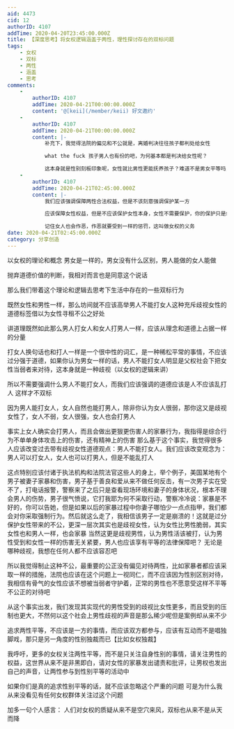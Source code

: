 ```yaml
---
aid: 4473
cid: 12
authorID: 4107
addTime: 2020-04-20T23:45:00.000Z
title: 【深度思考】将女权逻辑涵盖于两性，理性探讨存在的双标问题
tags:
    - 女权
    - 双标
    - 两性
    - 涵盖
    - 思考
comments:
    -
        authorID: 4107
        addTime: 2020-04-21T00:00:00.000Z
        content: '@[keii](/member/keii) 好文邀约'
    -
        authorID: 4107
        addTime: 2020-04-21T00:00:00.000Z
        content: |-
            补充下，我觉得法院的偏见和不公就是，离婚判决往往孩子都判处给女性

            what the fuck 孩子男人也有份的吧，为何基本都是判决给女性呢？

            这本身就是性别刻板印象呢，女性就比男性更能抚养孩子？难道不是男女平等吗，真的是气抖冷，我谴责这是性别歧视
    -
        authorID: 4107
        addTime: 2020-04-21T02:45:00.000Z
        content: |-
            我们应该强调保障两性合法权益，但是不该刻意强调保护某一方

            应该保障女性权益，但是不应该保护女性本身，女性不需要保护，你的保护只是纵容女性做恶！

            记住女人也会作恶，作恶就要受到一样的惩罚，这叫做女权的义务
date: 2020-04-21T02:45:00.000Z
category: 分享创造
---
```


以女权的理论和概念 男女是一样的，男女没有什么区别，男人能做的女人能做

抛弃道德价值的判断，我相对而言也是同意这个说话

那么我们带着这个理论和逻辑去思考下生活中存在的一些双标行为

既然女性和男性一样，那么坊间就不应该高举男人不能打女人这种充斥歧视女性的道德标签借以为女性寻租不公之好处

讲道理既然如此那么男人打女人和女人打男人一样，应该从理念和道德上占据一样的分量

打女人换句话也和打人一样是一个很中性的词汇，是一种稀松平常的事情，不应该过分强于道德，如果你认为男女一样的话，男人不能打女人明显是父权社会下把女性当弱者来对待，这本身就是一种歧视（以女权的逻辑来讲）

所以不需要强调什么男人不能打女人，而我们应该强调的道德应该是人不应该乱打人 这样才不双标

因为男人能打女人，女人自然也能打男人，除非你认为女人很弱，那你这又是歧视女性了，女人不弱，女人很强，女人也会打男人

事实上女人确实会打男人，而且会做出更狠更伤害人的家暴行为，我指得是综合行为不单单身体攻击上的伤害，还有精神上的伤害 那么基于这个事实，我觉得很多人应该改变过去带有歧视女性道德观点：男人不能打女人。我们应该改变观念为：男人可以打女人，女人也可以打男人，但是不能乱打人

这点特别应该付诸于执法机构和法院法官这些人的身上，举个例子，美国某地有个男子被妻子家暴和伤害，男子基于善良和爱从来不做任何反击，有一次男子实在受不了，打电话报警，警察来了之后只是查看现场环境和妻子的身体状况，根本不理会男人的伤势，男子很气愤说，它打我耶为何不采取行动，警察冷冷说：家暴是不好的，你可以告她，但是如果以后的家暴过程中你妻子哪怕少一点点指甲，我们都会对你采取强制行为。然后就这么走了，我相信该男子一定是崩溃的！这就是过分保护女性带来的不公，更深一层次其实也是歧视女性，认为女性比男性脆弱，其实女性也和男人一样，也会家暴 当然这更是歧视男性，认为男性活该被打，认为男性受到和女性一样的伤害无关紧要，男人也应该享有平等的法律保障吧？ 无论是哪种歧视，我想在任何人都不应该容忍吧

所以我觉得制止这种不公，最重要的公正没有偏见对待两性，比如家暴者都应该采取一样的措施，法院也应该在这个问题上一视同仁，而不应该因为性别区别对待，我相信有骨气的女性应该不想被当弱者守护着，正常的男性也不愿意受这样不平等不公正的对待吧

从这个事实出发，我们发现其实现代的男性受到的歧视比女性更多，而且受到的压制也更大，不然何以这个社会上男性歧视的声音是那么稀少呢但是案例却从来不少

追求两性平等，不应该是一方的事情，而应该双方都参与，应该有互动而不是唱独脚戏，那只是另一角度的性别独裁而已【比如女权独裁】

我呼吁，更多的女权关注两性平等，而不是只关注自身性别的事情，请关注男性的权益，这世界从来不是非黑即白，请对女性的家暴发出谴责和批评，让男权也发出自己的声音，让两性参与到性别平等的活动中

如果你们是真的追求性别平等的话，就不应该忽略这个严重的问题 可是为什么我从来没看见有任何女权群体关注过这个问题

加多一句个人感言： 人们对女权的质疑从来不是空穴来风，双标也从来不是从天而降
